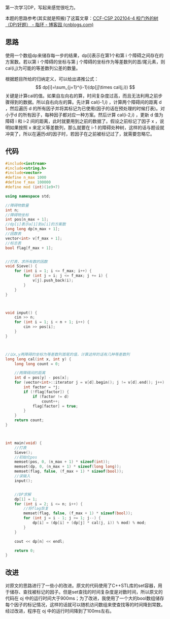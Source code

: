 第一次学习DP，写起来感觉很吃力。

本题的思路参考(其实就是照搬)了这篇文章：[CCF-CSP 202104-4 校门外的树（DP/好题） - 脂环 - 博客园 (cnblogs.com)](https://www.cnblogs.com/lipoicyclic/p/15020078.html)



## 思路

使用一个数组dp来储存每一步的结果，dp[i]表示在第1个和第 i 个障碍之间存在的方案数。若以第 i 个障碍的坐标与第 j 个障碍的坐标作为等差数列的首/尾元素，则cal(i,j)为可能的等差数列公差的数量。

根据题目所给的归纳定义，可以给出递推公式：
$$
dp[i]=\sum_{j=1}^{i-1}(dp[j]\times cal(j,i))
$$
关键是计算cal的值。如果自左向右的算，时间复杂度过高，而且无法利用之前步骤得到的数据。所以自右向左的算。先计算 cal(i-1,i) ，计算两个障碍间的距离 d ，然后遍历 d 的所有因子并将其标记为已使用(因子的话在预处理的时候打表)。对小于d 的所有因子，每种因子都对应一种方案。然后计算 cal(i-2,i) ，更新 d 值为障碍 i 和 i-2 间的距离，此时就要用到之前的数据了。假设之前标记了因子 x ，说明如果按照 x 来定义等差数列，那么就要在 i-1 的障碍处种树，这样的话与题设就冲突了，所以在遍历d的因子时，若因子在之前被标记过了，就需要忽略它。







## 代码

~~~C++
#include<iostream>
#include<string.h>
#include<vector>
#define n_max 1000
#define f_max 100000
#define mod (int)(1e9+7)

using namespace std;

//障碍物数量
int n;
//障碍物坐标
int pos[n_max + 1];
//dp[i]表示a[1]到a[i]的方案数
long long dp[n_max + 1];
//因数表
vector<int> v[f_max + 1];
//标志表
bool flag[f_max + 1];


//打表，求所有数的因数
void Sieve() {
	for (int i = 1; i <= f_max; i++) {
		for (int j = i; j <= f_max; j += i) {
			v[j].push_back(i);
		}
	}
}



void input() {
	cin >> n;
	for (int i = 1; i < n + 1; i++) {
		cin >> pos[i];
	}
}



//以x,y两障碍的坐标为等差数列首尾的值，计算这样的话有几种等差数列
long long cal(int x, int y) {
	long long count = 0;

	//两障碍间的距离
	int d = pos[y] - pos[x];
	for (vector<int>::iterator j = v[d].begin(); j != v[d].end(); j++) {
		int factor = *j;
		if (!flag[factor]) {
			if (factor != d)
				count++;
			flag[factor] = true;
		}
	}
	return count;
}



int main(void) {
	//打表
	Sieve();
	//初始化pos
	memset(pos, 0, (n_max + 1) * sizeof(int));
	memset(dp, 0, (n_max + 1) * sizeof(long long));
	memset(flag, false, (f_max + 1) * sizeof(bool));
	//读输入
	input();


	//DP求解
	dp[1] = 1;
	for (int i = 2; i <= n; i++) {
		//将flag恢复
		memset(flag, false, (f_max + 1) * sizeof(bool));
		for (int j = i - 1; j >= 1; j--) {
			dp[i] = (dp[i] + (dp[j] * cal(j, i)) % mod) % mod;
		}
	}

	cout << dp[n] << endl;

	return 0;
}
~~~



## 改进

对原文的思路进行了一些小的改进。原文的代码使用了C++STL库的set容器，用于储存、查找被标记的因子。但是set查找的时间复杂度是对数时间，所以原文的代码在 oj 中的运行时间大于900ms；为了改进，我使用了一个大的bool数组储存每个因子的标记情况，这样的话就可以随机访问数组来使查找等的时间降到常数。经过改进，程序在 oj 中的运行时间降到了100ms左右。
